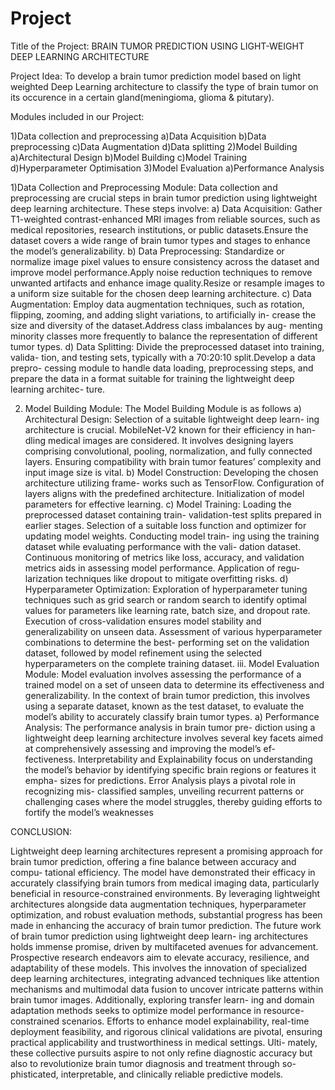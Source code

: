 # Project

Title of the Project: BRAIN TUMOR PREDICTION USING LIGHT-WEIGHT DEEP LEARNING ARCHITECTURE

Project Idea:
 To develop a brain tumor prediction model based on light weighted Deep Learning architecture 
 to classify the type of brain tumor on its occurence in a certain gland(meningioma, glioma & pitutary).


Modules included in our Project:

1)Data collection and preprocessing
	a)Data Acquisition
	b)Data preprocessing
	c)Data Augmentation
	d)Data splitting
2)Model Building
	a)Architectural Design
	b)Model Building
	c)Model Training
	d)Hyperparameter Optimisation
3)Model Evaluation
	a)Performance Analysis


1)Data Collection and Preprocessing Module: Data collection and
preprocessing are crucial steps in brain tumor prediction using lightweight
deep learning architecture. These steps involve:
a) Data Acquisition: Gather T1-weighted contrast-enhanced MRI images
from reliable sources, such as medical repositories, research institutions, or
public datasets.Ensure the dataset covers a wide range of brain tumor types
and stages to enhance the model’s generalizability.
b) Data Preprocessing: Standardize or normalize image pixel values to
ensure consistency across the dataset and improve model performance.Apply
noise reduction techniques to remove unwanted artifacts and enhance image
quality.Resize or resample images to a uniform size suitable for the chosen
deep learning architecture.
c) Data Augmentation: Employ data augmentation techniques, such as
rotation, flipping, zooming, and adding slight variations, to artificially in-
crease the size and diversity of the dataset.Address class imbalances by aug-
menting minority classes more frequently to balance the representation of
different tumor types.
d) Data Splitting: Divide the preprocessed dataset into training, valida-
tion, and testing sets, typically with a 70:20:10 split.Develop a data prepro-
cessing module to handle data loading, preprocessing steps, and prepare the
data in a format suitable for training the lightweight deep learning architec-
ture.


2) Model Building Module: The Model Building Module is as follows
a) Architectural Design: Selection of a suitable lightweight deep learn-
ing architecture is crucial. MobileNet-V2 known for their efficiency in han-
dling medical images are considered. It involves designing layers comprising
convolutional, pooling, normalization, and fully connected layers. Ensuring
compatibility with brain tumor features’ complexity and input image size is
vital.
b) Model Construction: Developing the chosen architecture utilizing frame-
works such as TensorFlow. Configuration of layers aligns with the predefined
architecture. Initialization of model parameters for effective learning.
c) Model Training: Loading the preprocessed dataset containing train-
validation-test splits prepared in earlier stages. Selection of a suitable loss
function and optimizer for updating model weights. Conducting model train-
ing using the training dataset while evaluating performance with the vali-
dation dataset. Continuous monitoring of metrics like loss, accuracy, and
validation metrics aids in assessing model performance. Application of regu-
larization techniques like dropout to mitigate overfitting risks.
d) Hyperparameter Optimization: Exploration of hyperparameter tuning
techniques such as grid search or random search to identify optimal values
for parameters like learning rate, batch size, and dropout rate. Execution of
cross-validation ensures model stability and generalizability on unseen data.
Assessment of various hyperparameter combinations to determine the best-
performing set on the validation dataset, followed by model refinement using
the selected hyperparameters on the complete training dataset.
iii. Model Evaluation Module: Model evaluation involves assessing the
performance of a trained model on a set of unseen data to determine its
effectiveness and generalizability. In the context of brain tumor prediction,
this involves using a separate dataset, known as the test dataset, to evaluate
the model’s ability to accurately classify brain tumor types.
a) Performance Analysis: The performance analysis in brain tumor pre-
diction using a lightweight deep learning architecture involves several key
facets aimed at comprehensively assessing and improving the model’s ef-
fectiveness. Interpretability and Explainability focus on understanding the
model’s behavior by identifying specific brain regions or features it empha-
sizes for predictions. Error Analysis plays a pivotal role in recognizing mis-
classified samples, unveiling recurrent patterns or challenging cases where the
model struggles, thereby guiding efforts to fortify the model’s weaknesses


CONCLUSION:

Lightweight deep learning architectures represent a promising approach for
brain tumor prediction, offering a fine balance between accuracy and compu-
tational efficiency. The model have demonstrated their efficacy in accurately
classifying brain tumors from medical imaging data, particularly beneficial in
resource-constrained environments. By leveraging lightweight architectures
alongside data augmentation techniques, hyperparameter optimization, and
robust evaluation methods, substantial progress has been made in enhancing
the accuracy of brain tumor prediction.
The future work of brain tumor prediction using lightweight deep learn-
ing architectures holds immense promise, driven by multifaceted avenues
for advancement. Prospective research endeavors aim to elevate accuracy,
resilience, and adaptability of these models. This involves the innovation
of specialized deep learning architectures, integrating advanced techniques
like attention mechanisms and multimodal data fusion to uncover intricate
patterns within brain tumor images. Additionally, exploring transfer learn-
ing and domain adaptation methods seeks to optimize model performance
in resource-constrained scenarios. Efforts to enhance model explainability,
real-time deployment feasibility, and rigorous clinical validations are pivotal,
ensuring practical applicability and trustworthiness in medical settings. Ulti-
mately, these collective pursuits aspire to not only refine diagnostic accuracy
but also to revolutionize brain tumor diagnosis and treatment through so-
phisticated, interpretable, and clinically reliable predictive models.
